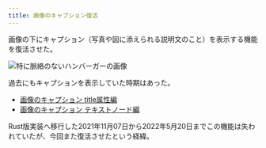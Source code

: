 ```yaml
---
title: 画像のキャプション復活
---
```

画像の下にキャプション（写真や図に添えられる説明文のこと）を表示する機能を復活させた。

![](https://lh3.googleusercontent.com/docs/ADP-6oEWL4lXuXuKicT5fZOb3P-q8M8RBwj6U9o_FTPEGhUuTjOG_5zwaWUsOzRBfXMOsu_TORB4OECoDqqGCcKKejuW_-so81xEsTJ3F-Qmi32jvdoFJrOn_aOeSMI2vA-eJn8rU1s1BoErh6BlIG0I9vUmOntrYVr2v19b1o5193Ar1P_t1QjMGip0lgZE73prG9b6UYbnATVrv0evWHXtC9IXYkI52JlMGG7RVEC8X4h_JBt3woYHqrgnePQ2ovDqo5p6YOWs9DNIO9gxK3jjts7AyUCq0nJpLMMU3sWW1R-KDhWQqU2sB2FwkURUltZ9Odi47WaW2qMOFEu8BBIduO-uo047lYb_2HWCbPpKvOzuemxZmlWefN_eS2j5VmIjFxWAcdgkNxpb7fsdmrR11hOZzRZbH0W7-xCqDwt1X8V1bCD3kz-O_PTnhdKusvppt7417zJXMgAicJT5uBxm4aPOvwN84ik7hO66idjQMvY7-ptUa6EW2-vuH8cev2Zjk0SYd_NU6DY75C49_j8oZzaul6gG0fIGwl2aAK0P_iz9b46kLOrKGI1OinMmiDUxFrXrW2UhDp079HDvsMXA41RfMbNvrsf5C4rn5Akd3y2XHq9EaboPQ7QKnVhrbvPTwQRKKZe3WqOsOKOuP_GvcPNx9GOeg98pvMB2I1svssXNTGWw9NRirVOUEpjoIOy6Rq2Ou9jNT7dL3RnqANZkdMlqr2X8XJOkSUC87qe5bN9jY8DDvLZQYxxTTmu9zt2ZacU_l9kEO3vykvBKp8LDLTd_2HS0aY_5iUpz5otOoWmHt7o8GFXvwX2ZEJGyxNotuDP0XHIWKn5oC72qJPl0FKGYDVVtY5jawmB7qTVBOFtwdjch187xKy7C_Ip8En6MjlYzJTPzuj6fPh-8tBhOnqSGW6_8A2D-9U6FPhakAAb1LHNo_3HdwAL0k-A0XLWZWD1SGPuZu2hqdp17CCXOpyZL71n-b3q3aeBQOcUp5nIhR6Ia9gQZ327LAY8K4tBGmpi-K4ViPlGqEIJ-WF9CDqLn9dC40TQ-WxKVfvMoD7Zg6dqqrcBSLxVMC5M8FRBMY8PyjIezs7iSM0VenslnOXXnfRCkaiRXGr7y5SHuDYDVltbUgka8J6jKfGGdlM7PlRSwxsqjBEcGvV6D6LNpmiNjk4nwpcyv4hhgwXB8cp0trL8oEQoRK4qNVbPC4X2b_xfHEUnzPnaRH7iWDs6Z8hB58enqld83gitZfJ9ve9FJ4n-C "特に脈絡のないハンバーガーの画像")

過去にもキャプションを表示していた時期はあった。

*   [画像のキャプション title属性編](https://r7kamura.com/articles/2020-11-07-image-caption-revised)
*   [画像のキャプション テキストノード編](https://r7kamura.com/articles/2020-09-22-markdown-caption)

Rust版実装へ移行した2021年11月07日から2022年5月20日までこの機能は失われていたが、今回また復活させたという経緯。
